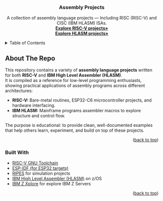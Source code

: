 <!-- Improved compatibility of back to top link: See: https://github.com/othneildrew/Best-README-Template/pull/73 --> 
<a id="readme-top"></a>

<!-- PROJECT LOGO 
<br />
<div align="center">
  <a href="https://github.com/yusufkenaroglu/Assembly-Projects">
    <img src="images/logo.png" alt="Logo" width="80" height="80">
  </a>
-->
  <h3 align="center">Assembly Projects</h3>

  <p align="center">
    A collection of assembly language projects — Including RISC (RISC-V) and CISC (IBM HLASM) ISAs.
    <br />
    <a href="https://github.com/yusufkenaroglu/Assembly-Projects/tree/main/RISC-V/README.md"><strong>Explore RISC-V projects»</strong></a>
    <br />
    <a href="https://github.com/yusufkenaroglu/Assembly-Projects/tree/main/IBM%20HLASM/README.md"><strong>Explore HLASM projects»</strong></a>
  </p>
</div>



<!-- TABLE OF CONTENTS -->
<details>
  <summary>Table of Contents</summary>
  <ol>
    <li>
      <a href="#about-the-project">About The Repo</a>
      <ul>
        <li><a href="#built-with">Built With</a></li>
      </ul>
    </li>
    <li>
      <a href="#getting-started">Getting Started</a>
      <ul>
        <li><a href="#prerequisites">Prerequisites</a></li>
        <li><a href="#installation">Installation</a></li>
      </ul>
    </li>
    <li><a href="#usage">Usage</a></li>
    <li><a href="#roadmap">Roadmap</a></li>
    <li><a href="#contributing">Contributing</a></li>
    <li><a href="#license">License</a></li>
    <li><a href="#contact">Contact</a></li>
    <li><a href="#acknowledgments">Acknowledgments</a></li>
  </ol>
</details>



<!-- ABOUT THE PROJECT -->
## About The Repo
<!-- IMAGES
[![Assembly Screenshot][product-screenshot]](https://github.com/yusufkenaroglu/Assembly-Projects) -->

This repository contains a variety of **assembly language projects** written for both **RISC-V** and **IBM High Level Assembler (HLASM)**.  
It is compiled as a reference for low-level programming enthusiasts, showing practical applications of assembly programs across different architectures:

- **RISC-V:** Bare-metal routines, ESP32-C6 microcontroller projects, and hardware interfacing.
- **IBM HLASM:** Mainframe programs assembler macros to explore structure and control flow.

The purpose is educational: to provide clean, well-documented examples that help others learn, experiment, and build on top of these projects.

<p align="right">(<a href="#readme-top">back to top</a>)</p>



### Built With

* [RISC-V GNU Toolchain](https://github.com/riscv-collab/riscv-gnu-toolchain)
* [ESP-IDF (for ESP32 targets)](https://github.com/espressif/esp-idf)
* [RIPES](https://github.com/mortbopet/Ripes) for simulation projects
* [IBM High Level Assembler (HLASM)](https://www.ibm.com/docs/en/zos/2.4.0?topic=assemblers-high-level-assembler) on z/OS
* [IBM Z Xplore](https://www.ibm.com/products/z/resources/zxplore) for explore IBM Z Servers

<p align="right">(<a href="#readme-top">back to top</a>)</p>
